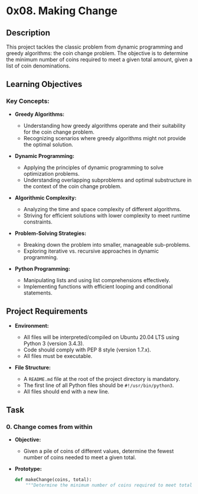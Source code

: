 # 0x08. Making Change

## Description

This project tackles the classic problem from dynamic programming and greedy algorithms: the coin change problem. The objective is to determine the minimum number of coins required to meet a given total amount, given a list of coin denominations.

## Learning Objectives

### Key Concepts:

- **Greedy Algorithms:**
  - Understanding how greedy algorithms operate and their suitability for the coin change problem.
  - Recognizing scenarios where greedy algorithms might not provide the optimal solution.

- **Dynamic Programming:**
  - Applying the principles of dynamic programming to solve optimization problems.
  - Understanding overlapping subproblems and optimal substructure in the context of the coin change problem.

- **Algorithmic Complexity:**
  - Analyzing the time and space complexity of different algorithms.
  - Striving for efficient solutions with lower complexity to meet runtime constraints.

- **Problem-Solving Strategies:**
  - Breaking down the problem into smaller, manageable sub-problems.
  - Exploring iterative vs. recursive approaches in dynamic programming.

- **Python Programming:**
  - Manipulating lists and using list comprehensions effectively.
  - Implementing functions with efficient looping and conditional statements.

## Project Requirements

- **Environment:**
  - All files will be interpreted/compiled on Ubuntu 20.04 LTS using Python 3 (version 3.4.3).
  - Code should comply with PEP 8 style (version 1.7.x).
  - All files must be executable.

- **File Structure:**
  - A `README.md` file at the root of the project directory is mandatory.
  - The first line of all Python files should be `#!/usr/bin/python3`.
  - All files should end with a new line.

## Task

### 0. Change comes from within

- **Objective:**
  - Given a pile of coins of different values, determine the fewest number of coins needed to meet a given total.

- **Prototype:**
  ```python
  def makeChange(coins, total):
      """Determine the minimum number of coins required to meet total."""
